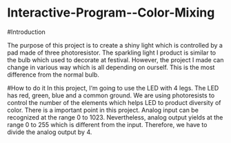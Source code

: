 # Interactive-Program--Color-Mixing

#Introduction

  The purpose of this project is to create a shiny light which is controlled by a pad made of three photoresistor. The sparkling light I product is similar to the bulb which used to decorate at festival. However, the project I made can change in various way which is all depending on ourself. This is the most difference from the normal bulb. 

#How to do it
  In this project, I‘m going to use the LED with 4 legs. The LED has red, green, blue and a common ground. We are using photoresists to control the number of the elements which helps LED to product diversity of color.
  There is a important point in this project. Analog input can be recognized at the range 0 to 1023. Nevertheless, analog output yields at the
range 0 to 255 which is different from the
input.
Therefore, we have to divide the analog output by 4.